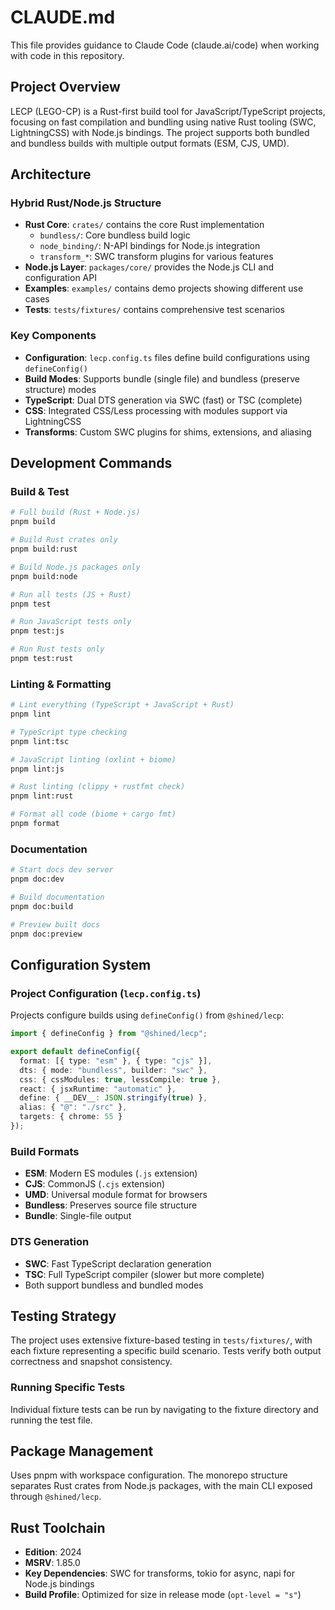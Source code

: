 # CLAUDE.md

This file provides guidance to Claude Code (claude.ai/code) when working with code in this repository.

## Project Overview

LECP (LEGO-CP) is a Rust-first build tool for JavaScript/TypeScript projects, focusing on fast compilation and bundling using native Rust tooling (SWC, LightningCSS) with Node.js bindings. The project supports both bundled and bundless builds with multiple output formats (ESM, CJS, UMD).

## Architecture

### Hybrid Rust/Node.js Structure
- **Rust Core**: `crates/` contains the core Rust implementation
  - `bundless/`: Core bundless build logic
  - `node_binding/`: N-API bindings for Node.js integration
  - `transform_*`: SWC transform plugins for various features
- **Node.js Layer**: `packages/core/` provides the Node.js CLI and configuration API
- **Examples**: `examples/` contains demo projects showing different use cases
- **Tests**: `tests/fixtures/` contains comprehensive test scenarios

### Key Components
- **Configuration**: `lecp.config.ts` files define build configurations using `defineConfig()`
- **Build Modes**: Supports bundle (single file) and bundless (preserve structure) modes
- **TypeScript**: Dual DTS generation via SWC (fast) or TSC (complete)
- **CSS**: Integrated CSS/Less processing with modules support via LightningCSS
- **Transforms**: Custom SWC plugins for shims, extensions, and aliasing

## Development Commands

### Build & Test
```bash
# Full build (Rust + Node.js)
pnpm build

# Build Rust crates only
pnpm build:rust

# Build Node.js packages only
pnpm build:node

# Run all tests (JS + Rust)
pnpm test

# Run JavaScript tests only
pnpm test:js

# Run Rust tests only
pnpm test:rust
```

### Linting & Formatting
```bash
# Lint everything (TypeScript + JavaScript + Rust)
pnpm lint

# TypeScript type checking
pnpm lint:tsc

# JavaScript linting (oxlint + biome)
pnpm lint:js

# Rust linting (clippy + rustfmt check)
pnpm lint:rust

# Format all code (biome + cargo fmt)
pnpm format
```

### Documentation
```bash
# Start docs dev server
pnpm doc:dev

# Build documentation
pnpm doc:build

# Preview built docs
pnpm doc:preview
```

## Configuration System

### Project Configuration (`lecp.config.ts`)
Projects configure builds using `defineConfig()` from `@shined/lecp`:

```typescript
import { defineConfig } from "@shined/lecp";

export default defineConfig({
  format: [{ type: "esm" }, { type: "cjs" }],
  dts: { mode: "bundless", builder: "swc" },
  css: { cssModules: true, lessCompile: true },
  react: { jsxRuntime: "automatic" },
  define: { __DEV__: JSON.stringify(true) },
  alias: { "@": "./src" },
  targets: { chrome: 55 }
});
```

### Build Formats
- **ESM**: Modern ES modules (`.js` extension)
- **CJS**: CommonJS (`.cjs` extension)
- **UMD**: Universal module format for browsers
- **Bundless**: Preserves source file structure
- **Bundle**: Single-file output

### DTS Generation
- **SWC**: Fast TypeScript declaration generation
- **TSC**: Full TypeScript compiler (slower but more complete)
- Both support bundless and bundled modes

## Testing Strategy

The project uses extensive fixture-based testing in `tests/fixtures/`, with each fixture representing a specific build scenario. Tests verify both output correctness and snapshot consistency.

### Running Specific Tests
Individual fixture tests can be run by navigating to the fixture directory and running the test file.

## Package Management

Uses pnpm with workspace configuration. The monorepo structure separates Rust crates from Node.js packages, with the main CLI exposed through `@shined/lecp`.

## Rust Toolchain

- **Edition**: 2024
- **MSRV**: 1.85.0
- **Key Dependencies**: SWC for transforms, tokio for async, napi for Node.js bindings
- **Build Profile**: Optimized for size in release mode (`opt-level = "s"`)